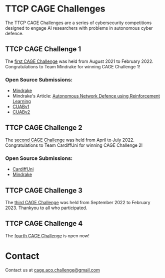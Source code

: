 # TTCP CAGE Challenges 
The TTCP CAGE Challenges are a series of cybersecurity competitions designed to engage AI researchers with problems in autonomous cyber defence.

## TTCP CAGE Challenge 1
The [first CAGE Challenge](https://github.com/cage-challenge/cage-challenge-1) was held from August 2021 to February 2022.
Congratulations to Team Mindrake for winning CAGE Challenge 1!

### Open Source Submissions:
* [Mindrake](https://github.com/alan-turing-institute/cage-challenge-1-public)
* Mindrake's Article: [Autonomous Network Defence using Reinforcement Learning](https://dl.acm.org/doi/abs/10.1145/3488932.3527286)
* [CUABv1](https://github.com/john-cardiff/cyborg-cage)
* [CUABv2](https://github.com/mprhode/cyborg-submission-CUABv2)

## TTCP CAGE Challenge 2
The [second CAGE Challenge](https://github.com/cage-challenge/cage-challenge-2) was held from April to July 2022.
Congratulations to Team CardiffUni for winning CAGE Challenge 2!

### Open Source Submissions:
* [CardiffUni](https://github.com/john-cardiff/-cyborg-cage-2)
* [Mindrake](https://github.com/alan-turing-institute/cage-challenge-2-public)

## TTCP CAGE Challenge 3
The [third CAGE Challenge](https://github.com/cage-challenge/cage-challenge-3) was held from September 2022 to February 2023.
Thankyou to all who participated.

## TTCP CAGE Challenge 4
The [fourth CAGE Challenge](https://github.com/cage-challenge/cage-challenge-4) is open now!

# Contact
Contact us at cage.aco.challenge@gmail.com
